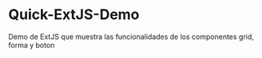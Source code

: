 # Quick-ExtJS-Demo
Demo de ExtJS que muestra las funcionalidades de los componentes grid, forma y boton
